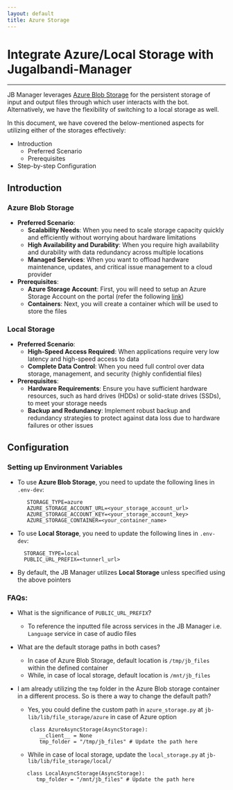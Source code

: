 ```yaml
---
layout: default
title: Azure Storage
---
```


# Integrate Azure/Local Storage with Jugalbandi-Manager
***

JB Manager leverages [Azure Blob Storage](https://learn.microsoft.com/en-us/azure/storage/blobs/storage-blobs-introduction) for the persistent storage of input and output files through which user interacts with the bot. Alternatively, we have the flexibility of switching to a local storage as well. 

In this document, we have covered the below-mentioned aspects for utilizing either of the storages effectively:
- Introduction
  - Preferred Scenario 
  - Prerequisites
- Step-by-step Configuration


## Introduction
### Azure Blob Storage
 - **Preferred Scenario**:
   - **Scalability Needs**: When you need to scale storage capacity quickly and efficiently without worrying about hardware limitations
   - **High Availability and Durability**: When you require high availability and durability with data redundancy across multiple locations
   - **Managed Services**: When you want to offload hardware maintenance, updates, and critical issue management to a cloud provider
 - **Prerequisites**:
   - **Azure Storage Account**: First, you will need to setup an Azure Storage Account on the portal (refer the following [link](https://learn.microsoft.com/en-us/azure/storage/common/storage-account-create?tabs=azure-portal))
   - **Containers**: Next, you will create a container which will be used to store the files

### Local Storage
 - **Preferred Scenario**:
   - **High-Speed Access Required**: When applications require very low latency and high-speed access to data
   - **Complete Data Control**: When you need full control over data storage, management, and security (highly confidential files)
 - **Prerequisites**:
   - **Hardware Requirements**: Ensure you have sufficient hardware resources, such as hard drives (HDDs) or solid-state drives (SSDs), to meet your storage needs
   - **Backup and Redundancy**: Implement robust backup and redundancy strategies to protect against data loss due to hardware failures or other issues


## Configuration
### Setting up Environment Variables
 - To use **Azure Blob Storage**, you need to update the following lines in `.env-dev`:
   ```
      STORAGE_TYPE=azure
      AZURE_STORAGE_ACCOUNT_URL=<your_storage_account_url>
      AZURE_STORAGE_ACCOUNT_KEY=<your_storage_account_key>
      AZURE_STORAGE_CONTAINER=<your_container_name>
   ```
 - To use **Local Storage**, you need to update the following lines in `.env-dev`:
   ```
     STORAGE_TYPE=local
     PUBLIC_URL_PREFIX=<tunnerl_url>
   ```
 - By default, the JB Manager utilizes **Local Storage** unless specified using the above pointers
   
### FAQs:
 - What is the significance of `PUBLIC_URL_PREFIX`? 
   - To reference the inputted file across services in the JB Manager i.e. `Language` service in case of audio files
 
 - What are the default storage paths in both cases?
   - In case of Azure Blob Storage, default location is `/tmp/jb_files` within the defined container
   - While, in case of local storage, default location is `/mnt/jb_files`

 - I am already utilizing the `tmp` folder in the Azure Blob storage container in a different process. So is there a way to change the default path?
   - Yes, you could define the custom path in `azure_storage.py` at `jb-lib/lib/file_storage/azure` in case of Azure option
   ```
       class AzureAsyncStorage(AsyncStorage):
          __client__ = None
          tmp_folder = "/tmp/jb_files" # Update the path here
   ```
   - While in case of local storage, update the `local_storage.py` at `jb-lib/lib/file_storage/local/`
   ```
      class LocalAsyncStorage(AsyncStorage):
         tmp_folder = "/mnt/jb_files" # Update the path here
   ```